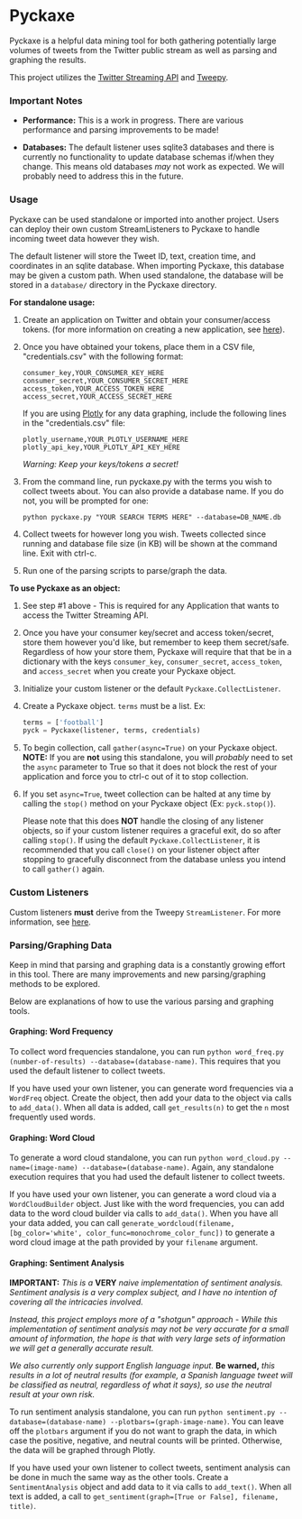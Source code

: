 # Pyckaxe

Pyckaxe is a helpful data mining tool for both gathering potentially large
volumes of tweets from the Twitter public stream as well as parsing and graphing
the results.

This project utilizes the [Twitter Streaming API](https://dev.twitter.com/streaming/overview)
and [Tweepy](http://www.tweepy.org/).


### Important Notes

* **Performance:** This is a work in progress. There are various performance and
  parsing improvements to be made!

* **Databases:** The default listener uses sqlite3 databases and there is
  currently no functionality to update database schemas if/when they change.
  This means old databases *may* not work as expected. We will probably need to
  address this in the future.


### Usage

Pyckaxe can be used standalone or imported into another project. Users can
deploy their own custom StreamListeners to Pyckaxe to handle incoming tweet data
however they wish.

The default listener will store the Tweet ID, text, creation time, and
coordinates in an sqlite database. When importing Pyckaxe, this database may be
given a custom path. When used standalone, the database will be stored in a
`database/` directory in the Pyckaxe directory.

**For standalone usage:**

1. Create an application on Twitter and obtain your consumer/access tokens. (for
more information on creating a new application, see [here](https://dev.twitter.com/)).

2. Once you have obtained your tokens, place them in a CSV file,
   "credentials.csv" with the following format:

   ```
   consumer_key,YOUR_CONSUMER_KEY_HERE
   consumer_secret,YOUR_CONSUMER_SECRET_HERE
   access_token,YOUR_ACCESS_TOKEN_HERE
   access_secret,YOUR_ACCESS_SECRET_HERE
   ```

   If you are using [Plotly](https://plot.ly/) for any data graphing, include
   the following lines in the "credentials.csv" file:

   ```
   plotly_username,YOUR_PLOTLY_USERNAME_HERE
   plotly_api_key,YOUR_PLOTLY_API_KEY_HERE
   ```

   *Warning: Keep your keys/tokens a secret!*

3. From the command line, run pyckaxe.py with the terms you wish to collect
   tweets about. You can also provide a database name. If you do not, you will
   be prompted for one:
    ```
    python pyckaxe.py "YOUR SEARCH TERMS HERE" --database=DB_NAME.db
    ```

4. Collect tweets for however long you wish. Tweets collected since running and
   database file size (in KB) will be shown at the command line. Exit with
   ctrl-c.

5. Run one of the parsing scripts to parse/graph the data.


**To use Pyckaxe as an object:**

1. See step #1 above - This is required for any Application that wants to access
   the Twitter Streaming API.

2. Once you have your consumer key/secret and access token/secret, store them
   however you'd like, but remember to keep them secret/safe. Regardless of how
   your store them, Pyckaxe will require that that be in a dictionary with the
   keys `consumer_key`, `consumer_secret`, `access_token`, and `access_secret`
   when you create your Pyckaxe object.

3. Initialize your custom listener or the default `Pyckaxe.CollectListener`.

4. Create a Pyckaxe object. `terms` must be a list. Ex:

   ```python
   terms = ['football']
   pyck = Pyckaxe(listener, terms, credentials)
   ```

5. To begin collection, call `gather(async=True)` on your Pyckaxe object.
   **NOTE:** If you are **not** using this standalone, you will *probably* need
   to set the `async` parameter to True so that it does not block the rest of
   your application and force you to ctrl-c out of it to stop collection.

6. If you set `async=True`, tweet collection can be halted at any time by
   calling the `stop()` method on your Pyckaxe object (Ex: `pyck.stop()`).

   Please note that this does **NOT** handle the closing of any listener
   objects, so if your custom listener requires a graceful exit, do so after
   calling `stop()`. If using the default `Pyckaxe.CollectListener`, it is
   recommended that you call `close()` on your listener object after stopping to
   gracefully disconnect from the database unless you intend to call `gather()`
   again.


### Custom Listeners

Custom listeners **must** derive from the Tweepy `StreamListener`. For more
information, see [here](https://github.com/tweepy/tweepy/blob/master/examples/streaming.py).


### Parsing/Graphing Data

Keep in mind that parsing and graphing data is a constantly growing effort in
this tool. There are many improvements and new parsing/graphing methods to be
explored.

Below are explanations of how to use the various parsing and graphing tools.


#### Graphing: Word Frequency

To collect word frequencies standalone, you can run `python word_freq.py
(number-of-results) --database=(database-name)`. This requires that you used the
default listener to collect tweets.

If you have used your own listener, you can generate word frequencies via a
`WordFreq` object. Create the object, then add your data to the object via calls
to `add_data()`. When all data is added, call `get_results(n)` to get the `n`
most frequently used words.


#### Graphing: Word Cloud

To generate a word cloud standalone, you can run `python word_cloud.py
--name=(image-name) --database=(database-name)`. Again, any standalone
execution requires that you had used the default listener to collect tweets.

If you have used your own listener, you can generate a word cloud via a
`WordCloudBuilder` object. Just like with the word frequencies, you can add data
to the word cloud builder via calls to `add_data()`. When you have all your
data added, you can call `generate_wordcloud(filename, [bg_color='white',
color_func=monochrome_color_func])` to generate a word cloud image at the path
provided by your `filename` argument.


#### Graphing: Sentiment Analysis

**IMPORTANT:** *This is a* **VERY** *naive implementation of sentiment
analysis. Sentiment analysis is a very complex subject, and I have no
intention of covering all the intricacies involved.*

*Instead, this project employs more of a "shotgun" approach - While this
implementation of sentiment analysis may not be very accurate for a small
amount of information, the hope is that with very large sets of information we
will get a generally accurate result.*

*We also currently only support English language input.* **Be warned,** *this
results in a lot of neutral results (for example, a Spanish language tweet
will be classified as neutral, regardless of what it says), so use the neutral
result at your own risk.*

To run sentiment analysis standalone, you can run `python sentiment.py
--database=(database-name) --plotbars=(graph-image-name)`. You can leave off the
`plotbars` argument if you do not want to graph the data, in which case the
positive, negative, and neutral counts will be printed. Otherwise, the data will
be graphed through Plotly.

If you have used your own listener to collect tweets, sentiment analysis can be
done in much the same way as the other tools. Create a `SentimentAnalysis`
object and add data to it via calls to `add_text()`. When all text is added, a
call to `get_sentiment(graph=[True or False], filename, title)`.

